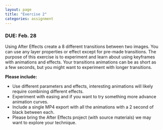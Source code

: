 ```yaml
---
layout: page
title: "Exercise 2"
categories: assignment
---
```


### DUE: Feb. 28

Using After Effects create a 8 different transitions between two images. You can use any layer properties or effect except for pre-made transitions. The purpose of this exercise is to experiment and learn about using keyframes with animations and effects. Your transitions animations can be as short as a few seconds, but you might want to experiment with longer transitions.

**Please include:**

* Use different parameters and effects, interesting animations will likely require combining different effects.
* Experiment with easing and if you want to try something more advance animation curves.
* Include a single MP4 export with all the animations with a 2 second of black between each.
* Please bring the After Effects project (with source materials) we may want to explore your technique. 

